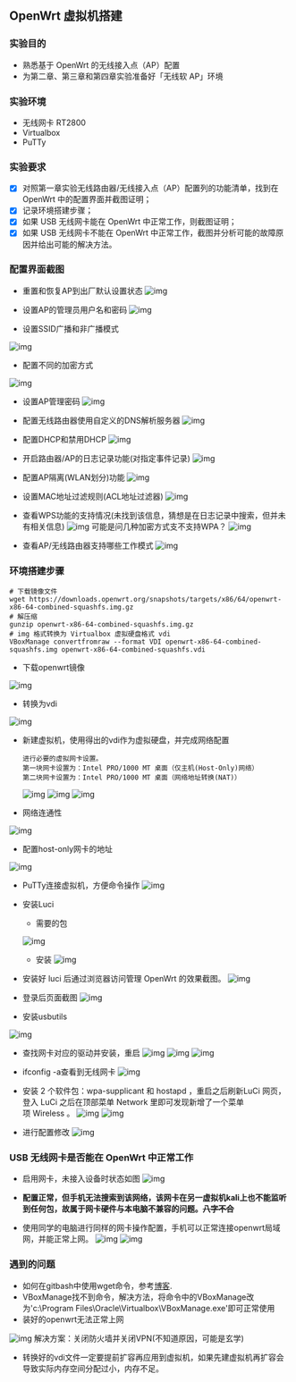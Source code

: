 ## OpenWrt 虚拟机搭建

### 实验目的

- 熟悉基于 OpenWrt 的无线接入点（AP）配置
- 为第二章、第三章和第四章实验准备好「无线软 AP」环境

### 实验环境

- 无线网卡 RT2800
- Virtualbox
- PuTTy

### 实验要求

- [x] 对照第一章实验无线路由器/无线接入点（AP）配置列的功能清单，找到在 OpenWrt 中的配置界面并截图证明；
- [x] 记录环境搭建步骤；
- [x] 如果 USB 无线网卡能在 OpenWrt 中正常工作，则截图证明；
- [x] 如果 USB 无线网卡不能在 OpenWrt 中正常工作，截图并分析可能的故障原因并给出可能的解决方法。

### 配置界面截图

- 重置和恢复AP到出厂默认设置状态
![img](img/重置和恢复AP到出厂默认设置状态.png)

- 设置AP的管理员用户名和密码
![img](img/设置AP的管理员用户名和密码.png)

- 设置SSID广播和非广播模式

![img](img/设置SSID广播和非广播模式.png)

- 配置不同的加密方式

![img](img/配置不同的加密方式.png)

- 设置AP管理密码
![img](img/设置AP管理密码.png)

- 配置无线路由器使用自定义的DNS解析服务器
![img](img/配置无线路由器使用自定义的DNS解析服务器.png)

- 配置DHCP和禁用DHCP
![img](img/配置DHCP和禁用DHCP.png)

- 开启路由器/AP的日志记录功能(对指定事件记录)
![img](img/开启路由器AP的日志记录功能（对指定事件记录）.png)

- 配置AP隔离(WLAN划分)功能
![img](img/配置AP隔离(WLAN划分)功能.png)

- 设置MAC地址过滤规则(ACL地址过滤器)
![img](img/设置MAC地址过滤规则（ACL地址过滤器）.png)

- 查看WPS功能的支持情况(未找到该信息，猜想是在日志记录中搜索，但并未有相关信息)
![img](img/WPS.png)
可能是问几种加密方式支不支持WPA？
![img](img/WPA支持情况.png)

- 查看AP/无线路由器支持哪些工作模式
![img](img/查看AP无线路由器支持哪些工作模式.png)

### 环境搭建步骤

```
# 下载镜像文件
wget https://downloads.openwrt.org/snapshots/targets/x86/64/openwrt-x86-64-combined-squashfs.img.gz
# 解压缩
gunzip openwrt-x86-64-combined-squashfs.img.gz
# img 格式转换为 Virtualbox 虚拟硬盘格式 vdi
VBoxManage convertfromraw --format VDI openwrt-x86-64-combined-squashfs.img openwrt-x86-64-combined-squashfs.vdi
```
- 下载openwrt镜像

![img](img/下载openWrt镜像.png)

- 转换为vdi

![img](img/转换vdi.png)

- 新建虚拟机，使用得出的vdi作为虚拟硬盘，并完成网络配置
    ```
    进行必要的虚拟网卡设置。
    第一块网卡设置为：Intel PRO/1000 MT 桌面（仅主机(Host-Only)网络）
    第二块网卡设置为：Intel PRO/1000 MT 桌面（网络地址转换(NAT)）
    ```
    ![img](img/配置网络1.png)
    ![img](img/配置网络2.png)
    ![img](img/配置网络3.png)

- 网络连通性

![img](img/网络连通性.png)

- 配置host-only网卡的地址

![img](img/配置网络4.png)

- PuTTy连接虚拟机，方便命令操作
![img](img/putty%20ssh连接虚拟机.png)

- 安装Luci

    + 需要的包
    
    ![img](img/安装luci需要的包.png)
    + 安装
    ![img](img/安装luci.png)

- 安装好 luci 后通过浏览器访问管理 OpenWrt 的效果截图。
![img](img/访问openwrt页面截图.png)
- 登录后页面截图
![img](img/登录后页面截图.png)

- 安装usbutils 

![img](img/安装usbutils.png)

- 查找网卡对应的驱动并安装，重启
![img](img/驱动安装前.png)
![img](img/查找网卡对应的驱动并安装%20重启.png)
![img](img/驱动安装成功.png)

- ifconfig -a查看到无线网卡
![img](img/ifconfig%20-a详情.png)

- 安装 2 个软件包：wpa-supplicant 和 hostapd ，重启之后刷新LuCi 网页，登入 LuCi 之后在顶部菜单 Network 里即可发现新增了一个菜单项 Wireless 。
![img](img/安装%202%20个软件包.png)
![img](img/新增wireless.png)

- 进行配置修改
![img](img/无线网络配置修改.png)

### USB 无线网卡是否能在 OpenWrt 中正常工作
- 启用网卡，未接入设备时状态如图
![img](img/启用网卡未接入设备状态图.png)

- **配置正常，但手机无法搜索到该网络，该网卡在另一虚拟机kali上也不能监听到任何包，故属于网卡硬件与本电脑不兼容的问题。~~八字不合~~**

- 使用同学的电脑进行同样的网卡操作配置，手机可以正常连接openwrt局域网，并能正常上网。
![img](img/手机连接openwrt网络.png)
![img](img/手机网络查看.jpg)


### 遇到的问题
- 如何在gitbash中使用wget命令，参考[博客](https://blog.csdn.net/eddy23513/article/details/106621754/).
- VBoxManage找不到命令，解决方法，将命令中的VBoxManage改为'c:\Program Files\Oracle\Virtualbox\VBoxManage.exe'即可正常使用
- 装好的openwrt无法正常上网

![img](img/无法上网.png)
解决方案：关闭防火墙并关闭VPN(不知道原因，可能是玄学)

- 转换好的vdi文件一定要提前扩容再应用到虚拟机，如果先建虚拟机再扩容会导致实际内存空间分配过小，内存不足。






